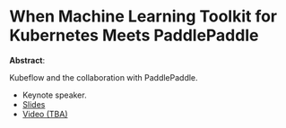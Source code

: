 # When Machine Learning Toolkit for Kubernetes Meets PaddlePaddle

**Abstract**:

Kubeflow and the collaboration with PaddlePaddle.

* Keynote speaker.
* [Slides](presentation.pdf)
* [Video (TBA)](TBA)
